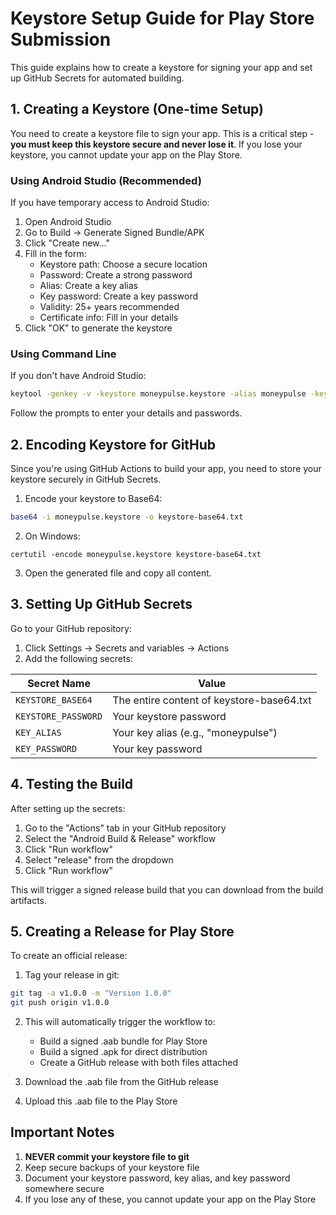 # Keystore Setup Guide for Play Store Submission

This guide explains how to create a keystore for signing your app and set up GitHub Secrets for automated building.

## 1. Creating a Keystore (One-time Setup)

You need to create a keystore file to sign your app. This is a critical step - **you must keep this keystore secure and never lose it**. If you lose your keystore, you cannot update your app on the Play Store.

### Using Android Studio (Recommended)
If you have temporary access to Android Studio:

1. Open Android Studio
2. Go to Build → Generate Signed Bundle/APK
3. Click "Create new..."
4. Fill in the form:
   - Keystore path: Choose a secure location
   - Password: Create a strong password
   - Alias: Create a key alias
   - Key password: Create a key password
   - Validity: 25+ years recommended
   - Certificate info: Fill in your details
5. Click "OK" to generate the keystore

### Using Command Line
If you don't have Android Studio:

```bash
keytool -genkey -v -keystore moneypulse.keystore -alias moneypulse -keyalg RSA -keysize 2048 -validity 10000
```

Follow the prompts to enter your details and passwords.

## 2. Encoding Keystore for GitHub

Since you're using GitHub Actions to build your app, you need to store your keystore securely in GitHub Secrets.

1. Encode your keystore to Base64:

```bash
base64 -i moneypulse.keystore -o keystore-base64.txt
```

2. On Windows:
```
certutil -encode moneypulse.keystore keystore-base64.txt
```

3. Open the generated file and copy all content.

## 3. Setting Up GitHub Secrets

Go to your GitHub repository:

1. Click Settings → Secrets and variables → Actions
2. Add the following secrets:

| Secret Name | Value |
|-------------|-------|
| `KEYSTORE_BASE64` | The entire content of keystore-base64.txt |
| `KEYSTORE_PASSWORD` | Your keystore password |
| `KEY_ALIAS` | Your key alias (e.g., "moneypulse") |
| `KEY_PASSWORD` | Your key password |

## 4. Testing the Build

After setting up the secrets:

1. Go to the "Actions" tab in your GitHub repository
2. Select the "Android Build & Release" workflow
3. Click "Run workflow"
4. Select "release" from the dropdown
5. Click "Run workflow"

This will trigger a signed release build that you can download from the build artifacts.

## 5. Creating a Release for Play Store

To create an official release:

1. Tag your release in git:
```bash
git tag -a v1.0.0 -m "Version 1.0.0"
git push origin v1.0.0
```

2. This will automatically trigger the workflow to:
   - Build a signed .aab bundle for Play Store
   - Build a signed .apk for direct distribution
   - Create a GitHub release with both files attached

3. Download the .aab file from the GitHub release
4. Upload this .aab file to the Play Store

## Important Notes

1. **NEVER commit your keystore file to git**
2. Keep secure backups of your keystore file
3. Document your keystore password, key alias, and key password somewhere secure
4. If you lose any of these, you cannot update your app on the Play Store 